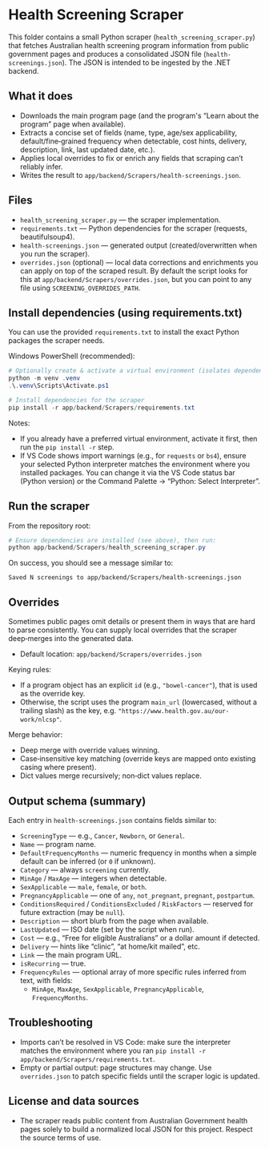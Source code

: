 # Health Screening Scraper

This folder contains a small Python scraper (`health_screening_scraper.py`) that fetches Australian health screening program information from public government pages and produces a consolidated JSON file (`health-screenings.json`). The JSON is intended to be ingested by the .NET backend.

## What it does
- Downloads the main program page (and the program's “Learn about the program” page when available).
- Extracts a concise set of fields (name, type, age/sex applicability, default/fine‑grained frequency when detectable, cost hints, delivery, description, link, last updated date, etc.).
- Applies local overrides to fix or enrich any fields that scraping can’t reliably infer.
- Writes the result to `app/backend/Scrapers/health-screenings.json`.

## Files
- `health_screening_scraper.py` — the scraper implementation.
- `requirements.txt` — Python dependencies for the scraper (requests, beautifulsoup4).
- `health-screenings.json` — generated output (created/overwritten when you run the scraper).
- `overrides.json` (optional) — local data corrections and enrichments you can apply on top of the scraped result. By default the script looks for this at `app/backend/Scrapers/overrides.json`, but you can point to any file using `SCREENING_OVERRIDES_PATH`.

## Install dependencies (using requirements.txt)
You can use the provided `requirements.txt` to install the exact Python packages the scraper needs.

Windows PowerShell (recommended):

```powershell
# Optionally create & activate a virtual environment (isolates dependencies)
python -m venv .venv
.\.venv\Scripts\Activate.ps1

# Install dependencies for the scraper
pip install -r app/backend/Scrapers/requirements.txt
```

Notes:
- If you already have a preferred virtual environment, activate it first, then run the `pip install -r` step.
- If VS Code shows import warnings (e.g., for `requests` or `bs4`), ensure your selected Python interpreter matches the environment where you installed packages. You can change it via the VS Code status bar (Python version) or the Command Palette → “Python: Select Interpreter”.

## Run the scraper
From the repository root:

```powershell
# Ensure dependencies are installed (see above), then run:
python app/backend/Scrapers/health_screening_scraper.py
```

On success, you should see a message similar to:

```text
Saved N screenings to app/backend/Scrapers/health-screenings.json
```

## Overrides
Sometimes public pages omit details or present them in ways that are hard to parse consistently. You can supply local overrides that the scraper deep‑merges into the generated data.

- Default location: `app/backend/Scrapers/overrides.json`

Keying rules:
- If a program object has an explicit `id` (e.g., `"bowel-cancer"`), that is used as the override key.
- Otherwise, the script uses the program `main_url` (lowercased, without a trailing slash) as the key, e.g. `"https://www.health.gov.au/our-work/nlcsp"`.

Merge behavior:
- Deep merge with override values winning.
- Case‑insensitive key matching (override keys are mapped onto existing casing where present).
- Dict values merge recursively; non‑dict values replace.

## Output schema (summary)
Each entry in `health-screenings.json` contains fields similar to:

- `ScreeningType` — e.g., `Cancer`, `Newborn`, or `General`.
- `Name` — program name.
- `DefaultFrequencyMonths` — numeric frequency in months when a simple default can be inferred (or `0` if unknown).
- `Category` — always `screening` currently.
- `MinAge` / `MaxAge` — integers when detectable.
- `SexApplicable` — `male`, `female`, or `both`.
- `PregnancyApplicable` — one of `any`, `not_pregnant`, `pregnant`, `postpartum`.
- `ConditionsRequired` / `ConditionsExcluded` / `RiskFactors` — reserved for future extraction (may be `null`).
- `Description` — short blurb from the page when available.
- `LastUpdated` — ISO date (set by the script when run).
- `Cost` — e.g., “Free for eligible Australians” or a dollar amount if detected.
- `Delivery` — hints like “clinic”, “at home/kit mailed”, etc.
- `Link` — the main program URL.
- `isRecurring` — true.
- `FrequencyRules` — optional array of more specific rules inferred from text, with fields:
  - `MinAge`, `MaxAge`, `SexApplicable`, `PregnancyApplicable`, `FrequencyMonths`.

## Troubleshooting
- Imports can’t be resolved in VS Code: make sure the interpreter matches the environment where you ran `pip install -r app/backend/Scrapers/requirements.txt`.
- Empty or partial output: page structures may change. Use `overrides.json` to patch specific fields until the scraper logic is updated.

## License and data sources
- The scraper reads public content from Australian Government health pages solely to build a normalized local JSON for this project. Respect the source terms of use.

